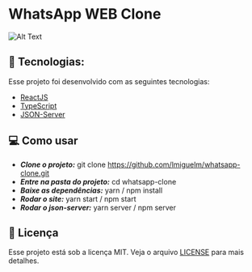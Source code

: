 # WhatsApp WEB Clone

![Alt Text](https://i.pinimg.com/originals/12/b2/3a/12b23a7752e8a7a4464c1ff5e596237f.gif)

## 🚀   Tecnologias:
Esse projeto foi desenvolvido com as seguintes tecnologias:
- [ReactJS](https://reactjs.org)
- [TypeScript](https://www.typescriptlang.org/)
- [JSON-Server](https://github.com/typicode/json-server)

## 💻 Como usar
- ***Clone o projeto:*** git clone https://github.com/lmiguelm/whatsapp-clone.git
- ***Entre na pasta do projeto:*** cd whatsapp-clone
- ***Baixe as dependências:*** yarn / npm install
- ***Rodar o site:*** yarn start / npm start
- ***Rodar o json-server:*** yarn server / npm server

## 📝 Licença
Esse projeto está sob a licença MIT. Veja o arquivo  [LICENSE](https://github.com/lmiguelm/whatsapp-clone/blob/master/LICENSE.md) para mais detalhes.
